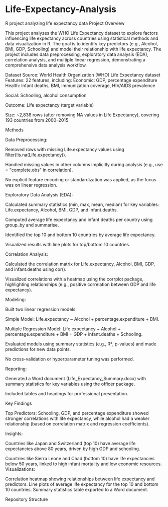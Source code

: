 # Life-Expectancy-Analysis
R project analyzing life expectancy data
Project Overview

This project analyzes the WHO Life Expectancy dataset to explore factors influencing life expectancy across countries using statistical methods and data visualization in R. The goal is to identify key predictors (e.g., Alcohol, BMI, GDP, Schooling) and model their relationship with life expectancy. The project includes data preprocessing, exploratory data analysis (EDA), correlation analysis, and multiple linear regression, demonstrating a comprehensive data analysis workflow.

Dataset
Source: World Health Organization (WHO) Life Expectancy dataset
Features: 22 features, including:
Economic: GDP, percentage expenditure
Health: Infant deaths, BMI, immunization coverage, HIV/AIDS prevalence

Social: Schooling, alcohol consumption

Outcome: Life expectancy (target variable)

Size: ~2,838 rows (after removing NA values in Life Expectancy), covering 193 countries from 2000–2015

Methods

Data Preprocessing:

Removed rows with missing Life.expectancy values using filter(!is.na(Life.expectancy)).

Handled missing values in other columns implicitly during analysis (e.g., use = "complete.obs" in correlation).

No explicit feature encoding or standardization was applied, as the focus was on linear regression.


Exploratory Data Analysis (EDA):





Calculated summary statistics (min, max, mean, median) for key variables: Life.expectancy, Alcohol, BMI, GDP, and infant.deaths.



Computed average life expectancy and infant deaths per country using group_by and summarise.



Identified the top 10 and bottom 10 countries by average life expectancy.



Visualized results with line plots for top/bottom 10 countries.



Correlation Analysis:





Calculated the correlation matrix for Life.expectancy, Alcohol, BMI, GDP, and infant.deaths using cor().



Visualized correlations with a heatmap using the corrplot package, highlighting relationships (e.g., positive correlation between GDP and life expectancy).



Modeling:





Built two linear regression models:





Simple Model: Life.expectancy ~ Alcohol + percentage.expenditure + BMI.



Multiple Regression Model: Life.expectancy ~ Alcohol + percentage.expenditure + BMI + GDP + infant.deaths + Schooling.



Evaluated models using summary statistics (e.g., R², p-values) and made predictions for new data points.



No cross-validation or hyperparameter tuning was performed.



Reporting:





Generated a Word document (Life_Expectancy_Summary.docx) with summary statistics for key variables using the officer package.



Included tables and headings for professional presentation.

Key Findings





Top Predictors: Schooling, GDP, and percentage expenditure showed stronger correlations with life expectancy, while alcohol had a weaker relationship (based on correlation matrix and regression coefficients).



Insights:





Countries like Japan and Switzerland (top 10) have average life expectancies above 80 years, driven by high GDP and schooling.

Countries like Sierra Leone and Chad (bottom 10) have life expectancies below 50 years, linked to high infant mortality and low economic resources.
Visualizations:

Correlation heatmap showing relationships between life expectancy and predictors.
Line plots of average life expectancy for the top 10 and bottom 10 countries.
Summary statistics table exported to a Word document.

Repository Structure

